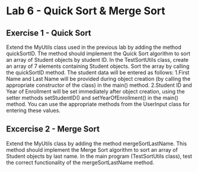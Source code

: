 # Lab 6 - Quick Sort & Merge Sort
## Exercise 1 - Quick Sort 
  Extend the MyUtils class used in the previous lab by adding the method quickSortID.
  The method should implement the Quick Sort algorithm to sort an array of Student objects by student ID.
  In the TestSortUtils class, create an array of 7 elements containing Student objects.
  Sort the array by calling the quickSortID method.
  The student data will be entered as follows:
    1.First Name and Last Name will be provided during object creation (by calling the appropriate constructor of the class) in the main() method.
    2.Student ID and Year of Enrollment will be set immediately after object creation, using the setter methods setStudentID() and setYearOfEnrollment() in the main() method.
    You can use the appropriate methods from the UserInput class for entering these values.

## Excercise 2 - Merge Sort
  Extend the MyUtils class by adding the method mergeSortLastName.
  This method should implement the Merge Sort algorithm to sort an array of Student objects by last name.
  In the main program (TestSortUtils class), test the correct functionality of the mergeSortLastName method.
